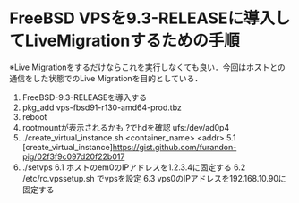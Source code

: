 # FreeBSD VPSを9.3-RELEASEに導入してLiveMigrationするための手順
※Live Migrationをするだけならこれを実行しなくても良い．今回はホストとの通信をした状態でのLive Migrationを目的としている．
1. FreeBSD-9.3-RELEASEを導入する
2. pkg_add vps-fbsd91-r130-amd64-prod.tbz
3. reboot
4. rootmountが表示されるかも ?でhdを確認 ufs:/dev/ad0p4
5. ./create_virtual_instance.sh \<container_name\> \<addr\>
	5.1 [create_virtual_instance]<https://gist.github.com/furandon-pig/02f3f9c097d20f22b017>
6. ./setvps
	6.1 ホストのem0のIPアドレスを1.2.3.4に固定する
	6.2 /etc/rc.vpssetup.sh でvpsを設定
	6.3 vps0のIPアドレスを192.168.10.90に固定する
